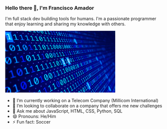 ### Hello there 👋, I'm Francisco Amador

I'm full stack dev building tools for humans. I'm a passionate programmer that enjoy learning and
sharing my knowledge with others.

<p> <img src="https://github.com/frakopy/frakopy/blob/main/binary.gif" alt="gif-img" width="70%"> </p>

- 🔭 I’m currently working on a Telecom Company (Millicom International)
- 👯 I’m looking to collaborate on a company that offers me new challenges
- 💬 Ask me about JavaScript, HTML, CSS, Python, SQL
- 😄 Pronouns: He/Him
- ⚡ Fun fact: Soccer

